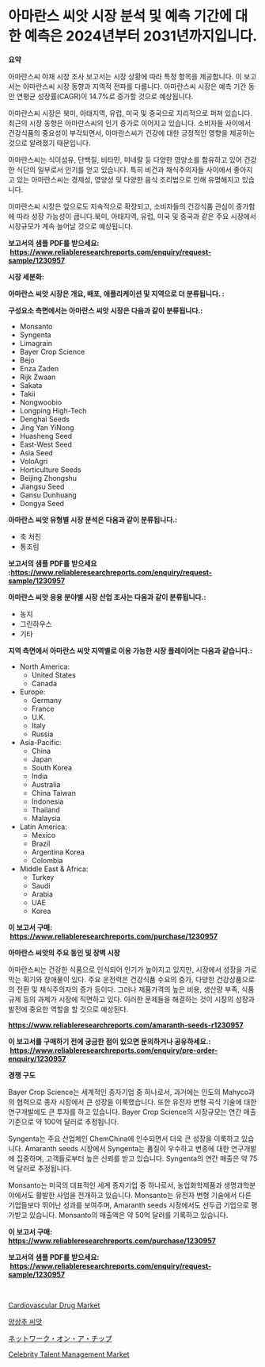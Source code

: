 <p><h1>아마란스 씨앗 시장 분석 및 예측 기간에 대한 예측은 2024년부터 2031년까지입니다.</h1></p><p><strong>요약</strong></p>
<p><p>아마란스씨 야채 시장 조사 보고서는 시장 상황에 따라 특정 항목을 제공합니다. 이 보고서는 아마란스씨 시장 동향과 지역적 전파를 다룹니다. 아마란스씨 시장은 예측 기간 동안 연평균 성장률(CAGR)이 14.7%로 증가할 것으로 예상됩니다.</p><p>아마란스씨 시장은 북미, 아태지역, 유럽, 미국 및 중국으로 지리적으로 퍼져 있습니다. 최근의 시장 동향은 아마란스씨의 인기 증가로 이어지고 있습니다. 소비자들 사이에서 건강식품의 중요성이 부각되면서, 아마란스씨가 건강에 대한 긍정적인 영향을 제공하는 것으로 알려졌기 때문입니다.</p><p>아마란스씨는 식이섬유, 단백질, 비타민, 미네랄 등 다양한 영양소를 함유하고 있어 건강한 식단의 일부로서 인기를 얻고 있습니다. 특히 비건과 채식주의자들 사이에서 좋아지고 있는 아마란스씨는 경제성, 영양성 및 다양한 음식 조리법으로 인해 유명해지고 있습니다.</p><p>아마란스씨 시장은 앞으로도 지속적으로 확장되고, 소비자들의 건강식품 관심이 증가함에 따라 성장 가능성이 큽니다.북미, 아태지역, 유럽, 미국 및 중국과 같은 주요 시장에서 시장규모가 계속 늘어날 것으로 예상됩니다.</p></p>
<p><strong>보고서의 샘플 PDF를 받으세요: &nbsp;<a href="https://www.reliableresearchreports.com/enquiry/request-sample/1230957">https://www.reliableresearchreports.com/enquiry/request-sample/1230957</a></strong></p>
<p><strong>시장 세분화:</strong></p>
<p><strong> 아마란스 씨앗 시장은 개요, 배포, 애플리케이션 및 지역으로 더 분류됩니다. :</strong></p>
<p><strong>구성요소 측면에서는 아마란스 씨앗 시장은 다음과 같이 분류됩니다.:</strong></p>
<p><ul><li>Monsanto</li><li>Syngenta</li><li>Limagrain</li><li>Bayer Crop Science</li><li>Bejo</li><li>Enza Zaden</li><li>Rijk Zwaan</li><li>Sakata</li><li>Takii</li><li>Nongwoobio</li><li>Longping High-Tech</li><li>Denghai Seeds</li><li>Jing Yan YiNong</li><li>Huasheng Seed</li><li>East-West Seed</li><li>Asia Seed</li><li>VoloAgri</li><li>Horticulture Seeds</li><li>Beijing Zhongshu</li><li>Jiangsu Seed</li><li>Gansu Dunhuang</li><li>Dongya Seed</li></ul></p>
<p><strong> 아마란스 씨앗 유형별 시장 분석은 다음과 같이 분류됩니다.:</strong></p>
<p><ul><li>축 처진</li><li>통조림</li></ul></p>
<p><strong>보고서의 샘플 PDF를 받으세요 :<a href="https://www.reliableresearchreports.com/enquiry/request-sample/1230957">https://www.reliableresearchreports.com/enquiry/request-sample/1230957</a></strong></p>
<p><strong> 아마란스 씨앗 응용 분야별 시장 산업 조사는 다음과 같이 분류됩니다.:</strong></p>
<p><ul><li>농지</li><li>그린하우스</li><li>기타</li></ul></p>
<p><strong>지역 측면에서 아마란스 씨앗 지역별로 이용 가능한 시장 플레이어는 다음과 같습니다.:</strong></p>
<p><ul>
    <li>
        North America:
        <ul>
            <li>United States</li>
            <li>Canada</li>
        </ul>
    </li>
    <li>
        Europe:
        <ul>
            <li>Germany</li>
            <li>France</li>
            <li>U.K.</li>
            <li>Italy</li>
            <li>Russia</li>
        </ul>
    </li>
    <li>
        Asia-Pacific:
        <ul>
            <li>China</li>
            <li>Japan</li>
            <li>South Korea</li>
            <li>India</li>
            <li>Australia</li>
            <li>China Taiwan</li>
            <li>Indonesia</li>
            <li>Thailand</li>
            <li>Malaysia</li>
        </ul>
    </li>
    <li>
        Latin America:
        <ul>
            <li>Mexico</li>
            <li>Brazil</li>
            <li>Argentina Korea</li>
            <li>Colombia</li>
        </ul>
    </li>
    <li>
        Middle East & Africa:
        <ul>
            <li>Turkey</li>
            <li>Saudi</li>
            <li>Arabia</li>
            <li>UAE</li>
            <li>Korea</li>
        </ul>
    </li>
    </ul></p>
<p><strong>이 보고서 구매: &nbsp;<a href="https://www.reliableresearchreports.com/purchase/1230957">https://www.reliableresearchreports.com/purchase/1230957</a></strong></p>
<p><strong>아마란스 씨앗의 주요 동인 및 장벽 시장</strong></p>
<p><p>아마란스씨는 건강한 식품으로 인식되어 인기가 높아지고 있지만, 시장에서 성장을 가로막는 획기와 장애물이 있다. 주요 운전력은 건강식품 수요의 증가, 다양한 건강상품으로의 전환 및 채식주의자의 증가 등이다. 그러나 제품가격의 높은 비용, 생산량 부족, 식품규제 등의 과제가 시장에 직면하고 있다. 이러한 문제들을 해결하는 것이 시장의 성장과 발전에 중요한 역할을 할 것으로 예상된다.</p></p>
<p><strong><a href="https://www.reliableresearchreports.com/amaranth-seeds-r1230957">https://www.reliableresearchreports.com/amaranth-seeds-r1230957</a></strong></p>
<p><strong>이 보고서를 구매하기 전에 궁금한 점이 있으면 문의하거나 공유하세요.: &nbsp;<a href="https://www.reliableresearchreports.com/enquiry/pre-order-enquiry/1230957">https://www.reliableresearchreports.com/enquiry/pre-order-enquiry/1230957</a></strong></p>
<p><strong>경쟁 구도</strong></p>
<p><p>Bayer Crop Science는 세계적인 종자기업 중 하나로서, 과거에는 인도의 Mahyco과의 협력으로 종자 시장에서 큰 성장을 이룩했습니다. 또한 유전자 변형 곡식 기술에 대한 연구개발에도 큰 투자를 하고 있습니다. Bayer Crop Science의 시장규모는 연간 매출 기준으로 약 100억 달러로 추정됩니다.</p><p>Syngenta는 주요 산업체인 ChemChina에 인수되면서 더욱 큰 성장을 이룩하고 있습니다. Amaranth seeds 시장에서 Syngenta는 품질이 우수하고 변종에 대한 연구개발에 집중하며, 고객들로부터 높은 신뢰를 받고 있습니다. Syngenta의 연간 매출은 약 75억 달러로 추정됩니다.</p><p>Monsanto는 미국의 대표적인 세계 종자기업 중 하나로서, 농업화학제품과 생명과학분야에서도 활발한 사업을 전개하고 있습니다. Monsanto는 유전자 변형 기술에서 다른 기업들보다 뛰어난 성과를 보여주며, Amaranth seeds 시장에서도 선두급 기업으로 평가받고 있습니다. Monsanto의 매출액은 약 50억 달러를 기록하고 있습니다.</p></p>
<p><strong>이 보고서 구매: &nbsp; <a href="https://www.reliableresearchreports.com/purchase/1230957">https://www.reliableresearchreports.com/purchase/1230957</a></strong></p>
<p><strong>보고서의 샘플 PDF를 받으세요: &nbsp;<a href="https://www.reliableresearchreports.com/enquiry/request-sample/1230957">https://www.reliableresearchreports.com/enquiry/request-sample/1230957</a></strong><strong></strong></p>
<p>&nbsp;</p>
<p><p><a href="https://www.linkedin.com/pulse/decoding-cardiovascular-drug-market-deep-dive-latest-thcbe?trackingId=WiUBo9wDWCzpXnvY%2Bdeehg%3D%3D">Cardiovascular Drug Market</a></p><p><a href="https://github.com/darrellockm3ytan895656/Market-Research-Report-List-1/blob/main/182082124222.md">양상추 씨앗</a></p><p><a href="https://github.com/zjkmgcs938405/Market-Research-Report-List-1/blob/main/603407726011.md">ネットワーク・オン・ア・チップ</a></p><p><a href="https://www.linkedin.com/pulse/celebrity-talent-management-market-size-furnishes-valuable-hzrze?trackingId=LewyDGpe7RICjksUifquIQ%3D%3D">Celebrity Talent Management Market</a></p></p>